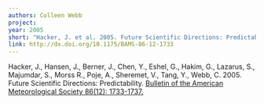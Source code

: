 ```yaml
---
authors: Colleen Webb
project: 
year: 2005
short: "Hacker, J. et al. 2005. Future Scientific Directions: Predictability. Bulletin of the American Meteorological Society 86(12): 1733-1737."
link: http://dx.doi.org/10.1175/BAMS-86-12-1733
---
```


Hacker, J., Hansen, J., Berner, J., Chen, Y., Eshel, G., Hakim, G., Lazarus, S., Majumdar, S., Morss R., Poje, A., Sheremet, V., Tang, Y., Webb, C.  2005. Future Scientific Directions: Predictability.  [Bulletin of the American Meteorological Society 86(12): 1733-1737.](http://dx.doi.org/10.1175/BAMS-86-12-1733)
